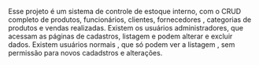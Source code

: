 Esse projeto é um sistema de controle de estoque interno, com o CRUD completo de produtos, funcionários, clientes, fornecedores , categorias de produtos e vendas realizadas.
Existem os usuários administradores, que acessam as páginas de cadastros, listagem e podem alterar e excluir dados. Existem usuários normais , que só podem ver a listagem , sem permissão para novos cadadstros e alterações.
